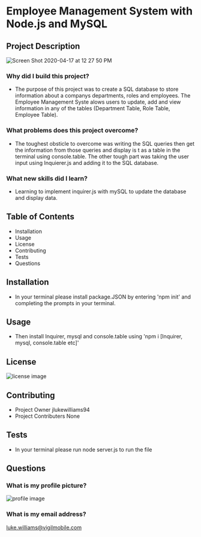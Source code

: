 # Employee Management System with Node.js and MySQL 
## Project Description

![Screen Shot 2020-04-17 at 12 27 50 PM](https://user-images.githubusercontent.com/59854275/79591798-092c1880-80a7-11ea-8dc4-f9aa7dbf2df6.png)

### Why did I build this project?
* The purpose of this project was to create a SQL  database to store information about a companys departments, roles and employees. The Employee Management Syste alows users to update, add and view information in any of the tables (Department Table, Role Table, Employee Table).  
### What problems does this project overcome?
* The toughest obsticle to overcome was writing the SQL queries then get the information from those queries and display is t as a table in the terminal using console.table. The other tough part was taking the user input using Inquierer.js and adding it to the SQL database.
### What new skills did I learn?
* Learning to implement inquirer.js with mySQL to update the database and display data.  
## Table of Contents
* Installation
* Usage
* License
* Contributing
* Tests
* Questions
## Installation
* In your terminal please install package.JSON by entering 'npm init' and completing the prompts in your terminal.
## Usage
* Then install Inquirer, mysql and console.table using 'npm i [Inquirer, mysql, console.table etc]'
## License
![license image](https://img.shields.io/badge/License-None-brightgreen)
## Contributing
* Project Owner
jlukewilliams94
* Project Contributers
None
## Tests
* In your terminal please run node server.js to run the file
## Questions
### What is my profile picture?
![profile image](https://avatars1.githubusercontent.com/u/59854275?v=4)
### What is my email address?
luke.williams@vigilmobile.com



